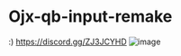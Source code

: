 # Ojx-qb-input-remake
:)
https://discord.gg/ZJ3JCYHD
![image](https://user-images.githubusercontent.com/114163698/214792759-a9f6c7f2-8dc5-4598-874c-b7fbc1feff05.png)
